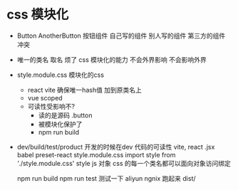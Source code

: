 # css 模块化
- Button AnotherButton 按钮组件
    自己写的组件
    别人写的组件
    第三方的组件
    冲突 
- 唯一的类名 
    取名  烦了 
    css 模块化的能力 
    不会外界影响
    不会影响外界
- style.module.css  模块化的css
    - react vite 
       确保唯一hash值  加到原类名上
    - vue scoped 
    -  可读性受影响不? 
       - 读的是源码 .button 
       - 被模块化保护了
       - npm run build
- dev/build/test/product
   开发的时候在dev 代码的可读性
   vite, react .jsx babel preset-react
   style.module.css 
   import style from './style.module.css'
   style js 对象 css 的每一个类名都可以面向对象访问绑定

   npm run build
   npm run test 测试一下 
   aliyun ngnix 跑起来 dist/